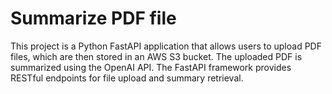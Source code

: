 # Summarize PDF file
This project is a Python FastAPI application that allows users to upload PDF files, which are then stored in an AWS S3 bucket. The uploaded PDF is summarized using the OpenAI API. The FastAPI framework provides RESTful endpoints for file upload and summary retrieval.
